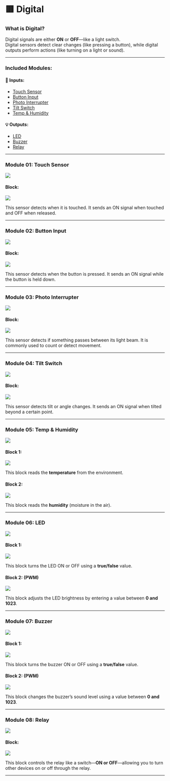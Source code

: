 # 🟥 Digital

### What is Digital?

Digital signals are either **ON** or **OFF**—like a light switch.  
Digital sensors detect clear changes (like pressing a button), while digital outputs perform actions (like turning on a light or sound).

---

### Included Modules:

#### 🔌 Inputs:
- [Touch Sensor](#module-01-touch-sensor)  
- [Button Input](#module-02-button-input)  
- [Photo Interrupter](#module-03-photo-interrupter)  
- [Tilt Switch](#module-04-tilt-switch)  
- [Temp & Humidity](#module-05-temp--humidity)

#### 💡 Outputs:
- [LED](#module-06-led)  
- [Buzzer](#module-07-buzzer)  
- [Relay](#module-08-relay)  

---

### Module 01: Touch Sensor

![](../Images/14.png)

#### Block:

![](../Images/25.png)

This sensor detects when it is touched. It sends an ON signal when touched and OFF when released.

---

### Module 02: Button Input

![](../Images/20.png)

#### Block:

![](../Images/21.png)

This sensor detects when the button is pressed. It sends an ON signal while the button is held down.

---

### Module 03: Photo Interrupter

![](../Images/34.png)

#### Block:

![](../Images/23.png)

This sensor detects if something passes between its light beam. It is commonly used to count or detect movement.

---

### Module 04: Tilt Switch

![](../Images/16.png)

#### Block:

![](../Images/24.png)

This sensor detects tilt or angle changes. It sends an ON signal when tilted beyond a certain point.

---

### Module 05: Temp & Humidity

![](../Images/15.png)

#### Block 1:

![](../Images/26.png)

This block reads the **temperature** from the environment.

#### Block 2:

![](../Images/27.png)

This block reads the **humidity** (moisture in the air).

---

### Module 06: LED

![](../Images/17.png)

#### Block 1:

![](../Images/29.png)

This block turns the LED ON or OFF using a **true/false** value.

#### Block 2: (PWM)

![](../Images/32.png)

This block adjusts the LED brightness by entering a value between **0 and 1023**.

---

### Module 07: Buzzer

![](../Images/18.png)

#### Block 1:

![](../Images/28.png)

This block turns the buzzer ON or OFF using a **true/false** value.

#### Block 2: (PWM)

![](../Images/31.png)

This block changes the buzzer’s sound level using a value between **0 and 1023**.

---

### Module 08: Relay

![](../Images/33.png)

#### Block:

![](../Images/30.png)

This block controls the relay like a switch—**ON or OFF**—allowing you to turn other devices on or off through the relay.

---
